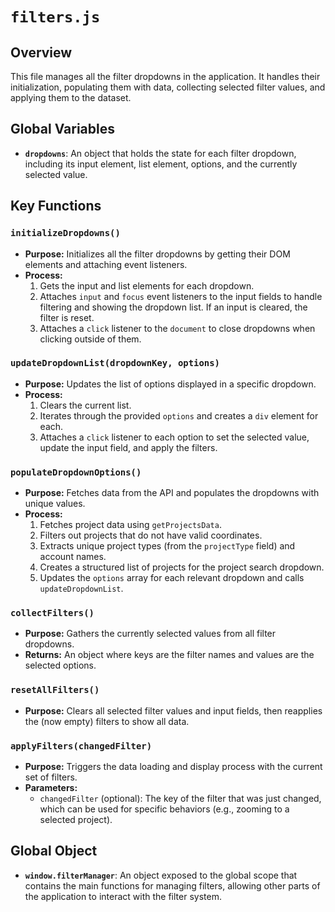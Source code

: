 # `filters.js`

## Overview

This file manages all the filter dropdowns in the application. It handles their initialization, populating them with data, collecting selected filter values, and applying them to the dataset.

## Global Variables

-   **`dropdowns`**: An object that holds the state for each filter dropdown, including its input element, list element, options, and the currently selected value.

## Key Functions

### `initializeDropdowns()`

-   **Purpose:** Initializes all the filter dropdowns by getting their DOM elements and attaching event listeners.
-   **Process:**
    1.  Gets the input and list elements for each dropdown.
    2.  Attaches `input` and `focus` event listeners to the input fields to handle filtering and showing the dropdown list. If an input is cleared, the filter is reset.
    3.  Attaches a `click` listener to the `document` to close dropdowns when clicking outside of them.

### `updateDropdownList(dropdownKey, options)`

-   **Purpose:** Updates the list of options displayed in a specific dropdown.
-   **Process:**
    1.  Clears the current list.
    2.  Iterates through the provided `options` and creates a `div` element for each.
    3.  Attaches a `click` listener to each option to set the selected value, update the input field, and apply the filters.

### `populateDropdownOptions()`

-   **Purpose:** Fetches data from the API and populates the dropdowns with unique values.
-   **Process:**
    1.  Fetches project data using `getProjectsData`.
    2.  Filters out projects that do not have valid coordinates.
    3.  Extracts unique project types (from the `projectType` field) and account names.
    4.  Creates a structured list of projects for the project search dropdown.
    5.  Updates the `options` array for each relevant dropdown and calls `updateDropdownList`.

### `collectFilters()`

-   **Purpose:** Gathers the currently selected values from all filter dropdowns.
-   **Returns:** An object where keys are the filter names and values are the selected options.

### `resetAllFilters()`

-   **Purpose:** Clears all selected filter values and input fields, then reapplies the (now empty) filters to show all data.

### `applyFilters(changedFilter)`

-   **Purpose:** Triggers the data loading and display process with the current set of filters.
-   **Parameters:**
    -   `changedFilter` (optional): The key of the filter that was just changed, which can be used for specific behaviors (e.g., zooming to a selected project).

## Global Object

-   **`window.filterManager`**: An object exposed to the global scope that contains the main functions for managing filters, allowing other parts of the application to interact with the filter system.
